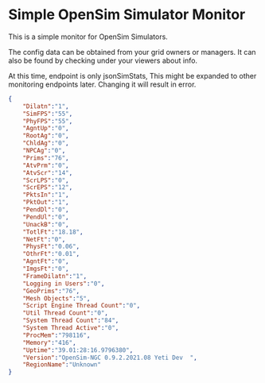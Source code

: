 # Simple OpenSim Simulator Monitor

This is a simple monitor for OpenSim Simulators.

The config data can be obtained from your grid owners or managers.  It can also be found by checking under your viewers about info.

At this time, endpoint is only jsonSimStats, This might be expanded to other monitoring endpoints later.  Changing it will result in error.

```json
{
    "Dilatn":"1",
    "SimFPS":"55",
    "PhyFPS":"55",
    "AgntUp":"0",
    "RootAg":"0",
    "ChldAg":"0",
    "NPCAg":"0",
    "Prims":"76",
    "AtvPrm":"0",
    "AtvScr":"14",
    "ScrLPS":"0",
    "ScrEPS":"12",
    "PktsIn":"1",
    "PktOut":"1",
    "PendDl":"0",
    "PendUl":"0",
    "UnackB":"0",
    "TotlFt":"18.18",
    "NetFt":"0",
    "PhysFt":"0.06",
    "OthrFt":"0.01",
    "AgntFt":"0",
    "ImgsFt":"0",
    "FrameDilatn":"1",
    "Logging in Users":"0",
    "GeoPrims":"76",
    "Mesh Objects":"5",
    "Script Engine Thread Count":"0",
    "Util Thread Count":"0",
    "System Thread Count":"84",
    "System Thread Active":"0",
    "ProcMem":"798116",
    "Memory":"416",
    "Uptime":"39.01:28:16.9796380",
    "Version":"OpenSim-NGC 0.9.2.2021.08 Yeti Dev  ",
    "RegionName":"Unknown"
}
```